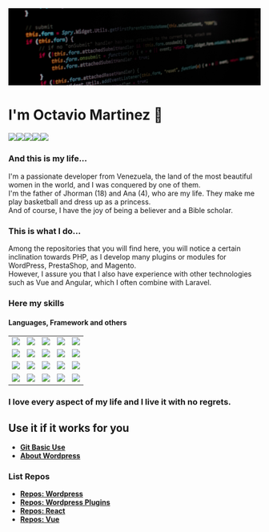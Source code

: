 <a href="https://github.com/zenx5">
<img src="https://raw.githubusercontent.com/zenx5/zenx5/main/developers-hero-developer-center_0.jpg" />
</a>


# I'm Octavio Martinez 👋
<div style="display:flex; flex-direction:row">
  <img src="https://img.shields.io/badge/Status-Always Up-lightgreen?style=plastic"/>
  <a href="mailto:omartinez1618@gmail.com"><img src="https://img.shields.io/badge/Mail-omartinez1618@gmail.com-red?style=plastic&logo=gmail"/></a>
  <a href="https://api.whatsapp.com/send/?phone=58460644067&text&app_absent=0"><img src="https://img.shields.io/badge/Whatasapp-+584260644067-green?style=plastic&logo=whatsapp"/></a>
  <a href="https://github.com/zenx5/zenx5/blob/main/CV_octavio_martinez%20v5.1%20ES.pptx"><img src="https://img.shields.io/badge/CV-ES-green?style=plastic&logo=pagekit"/></a>
  <a href="https://github.com/zenx5/zenx5/blob/main/CV_octavio_martinez%20v5%20EN.pdf"><img src="https://img.shields.io/badge/CV-EN-green?style=plastic&logo=pagekit"/></a>
</div>

### And this is my life...
I'm a passionate developer from Venezuela, the land of the most beautiful women in the world, and I was conquered by one of them.<br>
I'm the father of Jhorman (18) and Ana (4), who are my life. They make me play basketball and dress up as a princess.<br>
And of course, I have the joy of being a believer and a Bible scholar.

### This is what I do...
Among the repositories that you will find here, you will notice a certain inclination towards PHP, as I develop many plugins or modules for WordPress, PrestaShop, and Magento.<br>
However, I assure you that I also have experience with other technologies such as Vue and Angular, which I often combine with Laravel.

### Here my skills
#### Languages, Framework and others
<table>
  <tr>
    <td><img src="https://img.shields.io/badge/Html5-Advanced-lightgreen?style=for-the-badge&logo=html5"/></td>
    <td><img src="https://img.shields.io/badge/CSS3-Advanced-lightgreen?style=for-the-badge&logo=css3"/></td>
    <td><img src="https://img.shields.io/badge/Javascript-Advanced-lightgreen?style=for-the-badge&logo=javascript"/></td>
    <td><img src="https://img.shields.io/badge/PHP-Advanced-lightgreen?style=for-the-badge&logo=php"/></td>
    <td><img src="https://img.shields.io/badge/SQL-Medium-yellow?style=for-the-badge&logo=mysql"/></td>
  </tr>
  <tr>
    <td><img src="https://img.shields.io/badge/jQuery-Advanced-lightgreen?style=for-the-badge&logo=jquery"/></td>
    <td><img src="https://img.shields.io/badge/React-Advanced-lightgreen?style=for-the-badge&logo=react"/></td>
    <td><img src="https://img.shields.io/badge/Mui-Advanced-lightgreen?style=for-the-badge&logo=mui"/></td>
    <td><img src="https://img.shields.io/badge/Vuejs-Advanced-lightgreen?style=for-the-badge&logo=vuedotjs"/></td>
    <td><img src="https://img.shields.io/badge/Vuetify-Advanced-lightgreen?style=for-the-badge&logo=vuetify"/></td>
  </tr>
  <tr>
    <td><img src="https://img.shields.io/badge/Laravel-Advanced-lightgreen?style=for-the-badge&logo=laravel"/></td>
    <td><img src="https://img.shields.io/badge/Wordpress-Advanced-lightgreen?style=for-the-badge&logo=wordpress"/></td>
    <td><img src="https://img.shields.io/badge/Woocommerce-Advanced-lightgreen?style=for-the-badge&logo=woocommerce"/></td>
    <td><img src="https://img.shields.io/badge/Elementor-Advanced-lightgreen?style=for-the-badge&logo=elementor"/></td>
    <td><img src="https://img.shields.io/badge/Git-Advanced-lightgreen?style=for-the-badge&logo=git"/></td>
  </tr>
  <tr>
    <td><img src="https://img.shields.io/badge/Prestashop-Advanced-lightgreen?style=for-the-badge&logo=prestashop"/></td>
    <td><img src="https://img.shields.io/badge/Magento-Advanced-lightgreen?style=for-the-badge&logo=magento"/></td>
    <td><img src="https://img.shields.io/badge/Bootstrap-Advanced-lightgreen?style=for-the-badge&logo=bootstrap"/></td>
    <td><img src="https://img.shields.io/badge/Docker-Medium-yellow?style=for-the-badge&logo=docker"/></td>
    <td><img src="https://img.shields.io/badge/Angular-Medium-yellow?style=for-the-badge&logo=angular"/></td>
  </tr>
</table>

### I love every aspect of my life and I live it with no regrets.

###
###
###

## Use it if it works for you

* [**Git Basic Use**](https://github.com/zenx5/zenx5/wiki/Git-basic-use)
* [**About Wordpress**](https://github.com/zenx5/zenx5/blob/main/habilitar%20endopoint%20en%20wordpress.mp4)

### List Repos
* [**Repos: Wordpress**](https://github.com/zenx5?tab=repositories&q=wordpress)
* [**Repos: Wordpress Plugins**](https://github.com/zenx5?tab=repositories&q=plugins)
* [**Repos: React**](https://github.com/zenx5?tab=repositories&q=react)
* [**Repos: Vue**](https://github.com/zenx5?tab=repositories&q=vue)
